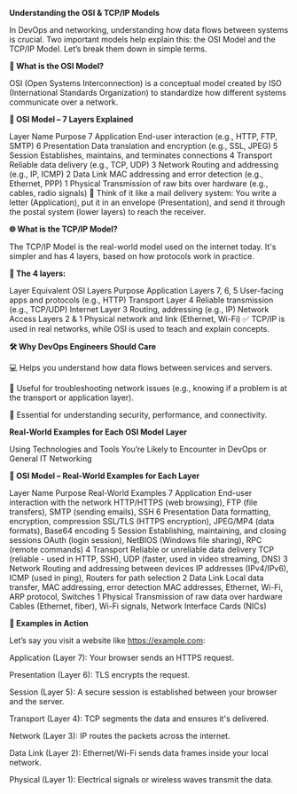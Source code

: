 **Understanding the OSI & TCP/IP Models**

In DevOps and networking, understanding how data flows between systems is crucial. Two important models help explain this: the OSI Model and the TCP/IP Model. Let’s break them down in simple terms.

**🧱 What is the OSI Model?**

OSI (Open Systems Interconnection) is a conceptual model created by ISO (International Standards Organization) to standardize how different systems communicate over a network.

**🧱 OSI Model – 7 Layers Explained**

Layer	Name	Purpose
7	Application	End-user interaction (e.g., HTTP, FTP, SMTP)
6	Presentation	Data translation and encryption (e.g., SSL, JPEG)
5	Session	Establishes, maintains, and terminates connections
4	Transport	Reliable data delivery (e.g., TCP, UDP)
3	Network	Routing and addressing (e.g., IP, ICMP)
2	Data Link	MAC addressing and error detection (e.g., Ethernet, PPP)
1	Physical	Transmission of raw bits over hardware (e.g., cables, radio signals)
🧠 Think of it like a mail delivery system: You write a letter (Application), put it in an envelope (Presentation), and send it through the postal system (lower layers) to reach the receiver.

**🌐 What is the TCP/IP Model?**

The TCP/IP Model is the real-world model used on the internet today. It's simpler and has 4 layers, based on how protocols work in practice.

**🔄 The 4 layers:**

Layer	Equivalent OSI Layers	Purpose
Application	Layers 7, 6, 5	User-facing apps and protocols (e.g., HTTP)
Transport	Layer 4	Reliable transmission (e.g., TCP/UDP)
Internet	Layer 3	Routing, addressing (e.g., IP)
Network Access	Layers 2 & 1	Physical network and link (Ethernet, Wi-Fi)
✅ TCP/IP is used in real networks, while OSI is used to teach and explain concepts.

**🛠️ Why DevOps Engineers Should Care**

💻 Helps you understand how data flows between services and servers.

🐞 Useful for troubleshooting network issues (e.g., knowing if a problem is at the transport or application layer).

🔐 Essential for understanding security, performance, and connectivity.

**Real-World Examples for Each OSI Model Layer**

Using Technologies and Tools You’re Likely to Encounter in DevOps or General IT Networking

**🔌 OSI Model – Real-World Examples for Each Layer**

Layer	Name	Purpose	Real-World Examples
7	Application	End-user interaction with the network	HTTP/HTTPS (web browsing), FTP (file transfers), SMTP (sending emails), SSH
6	Presentation	Data formatting, encryption, compression	SSL/TLS (HTTPS encryption), JPEG/MP4 (data formats), Base64 encoding
5	Session	Establishing, maintaining, and closing sessions	OAuth (login session), NetBIOS (Windows file sharing), RPC (remote commands)
4	Transport	Reliable or unreliable data delivery	TCP (reliable - used in HTTP, SSH), UDP (faster, used in video streaming, DNS)
3	Network	Routing and addressing between devices	IP addresses (IPv4/IPv6), ICMP (used in ping), Routers for path selection
2	Data Link	Local data transfer, MAC addressing, error detection	MAC addresses, Ethernet, Wi-Fi, ARP protocol, Switches
1	Physical	Transmission of raw data over hardware	Cables (Ethernet, fiber), Wi-Fi signals, Network Interface Cards (NICs)

**📘 Examples in Action**

Let’s say you visit a website like https://example.com:

Application (Layer 7): Your browser sends an HTTPS request.

Presentation (Layer 6): TLS encrypts the request.

Session (Layer 5): A secure session is established between your browser and the server.

Transport (Layer 4): TCP segments the data and ensures it's delivered.

Network (Layer 3): IP routes the packets across the internet.

Data Link (Layer 2): Ethernet/Wi-Fi sends data frames inside your local network.

Physical (Layer 1): Electrical signals or wireless waves transmit the data.
